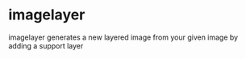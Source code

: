 # imagelayer
imagelayer generates a new layered image from your given image by adding a  support layer 
